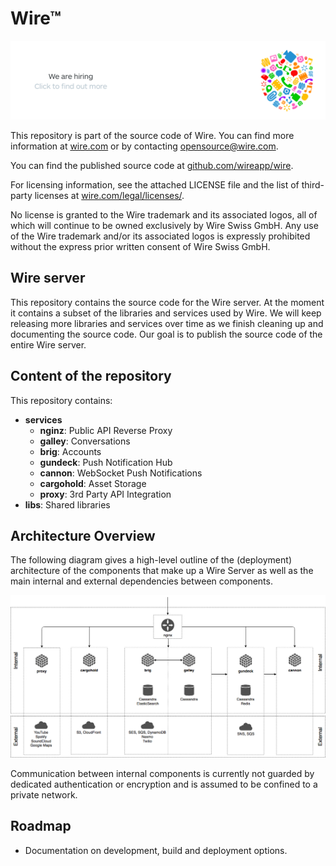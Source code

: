 # Wire™

[![Wire logo](https://github.com/wireapp/wire/blob/master/assets/header-small.png?raw=true)](https://wire.com/jobs/)

This repository is part of the source code of Wire. You can find more information at [wire.com](https://wire.com) or by contacting opensource@wire.com.

You can find the published source code at [github.com/wireapp/wire](https://github.com/wireapp/wire).

For licensing information, see the attached LICENSE file and the list of third-party licenses at [wire.com/legal/licenses/](https://wire.com/legal/licenses/).

No license is granted to the Wire trademark and its associated logos, all of which will continue to be owned exclusively by Wire Swiss GmbH. Any use of the Wire trademark and/or its associated logos is expressly prohibited without the express prior written consent of Wire Swiss GmbH.

## Wire server

This repository contains the source code for the Wire server. At the moment it contains a subset of the libraries and services used by Wire. We will keep releasing more libraries and services over time as we finish cleaning up and documenting the source code. Our goal is to publish the source code of the entire Wire server. 

## Content of the repository
This repository contains:

- **services**
   - **nginz**: Public API Reverse Proxy
   - **galley**: Conversations
   - **brig**: Accounts
   - **gundeck**: Push Notification Hub
   - **cannon**: WebSocket Push Notifications
   - **cargohold**: Asset Storage
   - **proxy**: 3rd Party API Integration
- **libs**: Shared libraries

## Architecture Overview

The following diagram gives a high-level outline of the (deployment) architecture
of the components that make up a Wire Server as well as the main internal and
external dependencies between components.

![wire-arch](doc/arch/wire-arch-2.png)

Communication between internal components is currently not guarded by
dedicated authentication or encryption and is assumed to be confined to a
private network.

## Roadmap

- Documentation on development, build and deployment options.
